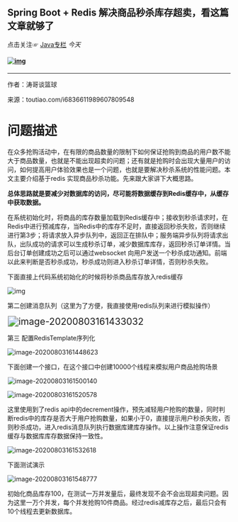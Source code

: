 ## Spring Boot + Redis 解决商品秒杀库存超卖，看这篇文章就够了

点击关注☞ [Java专栏](javascript:void(0);) *今天*

#### [![img](https://mmbiz.qpic.cn/sz_mmbiz_png/6D5fS3V8mLz0nKibbKwVprgOF5szzVjcUzIQAHGY3D0Yz40xwuiaSprN3bKbpTYFbjgvKtrKkTODW9anXLZibo5Pw/640?wx_fmt=png&tp=webp&wxfrom=5&wx_lazy=1&wx_co=1)](http://mp.weixin.qq.com/s?__biz=MzU1ODMxODE3OQ==&mid=2247483684&idx=1&sn=18d1c3a814f8d2335d6aa3f4d5ffa647&chksm=fc291628cb5e9f3e496611859f2a1df301688f45d981f72ffa295631609f7536f17452e68828&scene=21#wechat_redirect)

------

作者：涛哥谈篮球

来源：toutiao.com/i6836611989607809548

# 问题描述

在众多抢购活动中，在有限的商品数量的限制下如何保证抢购到商品的用户数不能大于商品数量，也就是不能出现超卖的问题；还有就是抢购时会出现大量用户的访问，如何提高用户体验效果也是一个问题，也就是要解决秒杀系统的性能问题。本文主要介绍基于redis 实现商品秒杀功能。先来跟大家讲下大概思路。

**总体思路就是要减少对数据库的访问，尽可能将数据缓存到Redis缓存中，从缓存中获取数据。**

在系统初始化时，将商品的库存数量加载到Redis缓存中；接收到秒杀请求时，在Redis中进行预减库存，当Redis中的库存不足时，直接返回秒杀失败，否则继续进行第3步；将请求放入异步队列中，返回正在排队中；服务端异步队列将请求出队，出队成功的请求可以生成秒杀订单，减少数据库库存，返回秒杀订单详情。当后台订单创建成功之后可以通过websocket 向用户发送一个秒杀成功通知。前端以此来判断是否秒杀成功，秒杀成功则进入秒杀订单详情，否则秒杀失败。

下面直接上代码系统初始化的时候将秒杀商品库存放入redis缓存

![img](https://mmbiz.qpic.cn/mmbiz_png/eukZ9J6BEiadicDxv7Xt32pBP1WLwUyIsyF4bEe5btLibRZiaHMAMTEMUR4cH88FeFDSIsNskeicH39xJgwBmUB7qfw/640?wx_fmt=png&tp=webp&wxfrom=5&wx_lazy=1&wx_co=1)

第二创建消息队列（这里为了方便，我直接使用redis队列来进行模拟操作）

![img](data:image/gif;base64,iVBORw0KGgoAAAANSUhEUgAAAAEAAAABCAYAAAAfFcSJAAAADUlEQVQImWNgYGBgAAAABQABh6FO1AAAAABJRU5ErkJggg==)<img src="C:\Users\jiangll01\AppData\Roaming\Typora\typora-user-images\image-20200803161433032.png" alt="image-20200803161433032" style="zoom:150%;" />

第三 配置RedisTemplate序列化

![image-20200803161448623](C:\Users\jiangll01\AppData\Roaming\Typora\typora-user-images\image-20200803161448623.png)

下面创建一个接口，在这个接口中创建10000个线程来模拟用户商品抢购场景

![img](data:image/gif;base64,iVBORw0KGgoAAAANSUhEUgAAAAEAAAABCAYAAAAfFcSJAAAADUlEQVQImWNgYGBgAAAABQABh6FO1AAAAABJRU5ErkJggg==)![image-20200803161500140](C:\Users\jiangll01\AppData\Roaming\Typora\typora-user-images\image-20200803161500140.png)

![image-20200803161520578](C:\Users\jiangll01\AppData\Roaming\Typora\typora-user-images\image-20200803161520578.png)

这里使用到了redis api中的decrement操作，预先减轻用户抢购的数量，同时判断redis中的库存是否大于用户抢购数量，如果小于0，直接提示用户秒杀失败，否则秒杀成功，进入redis消息队列执行数据库建库存操作。以上操作注意保证redis缓存与数据库库存数据保持一致性。

![image-20200803161532618](C:\Users\jiangll01\AppData\Roaming\Typora\typora-user-images\image-20200803161532618.png)

下面测试演示

![image-20200803161548777](C:\Users\jiangll01\AppData\Roaming\Typora\typora-user-images\image-20200803161548777.png)

初始化商品库存100，在测试一万并发量后，最终发现不会不会出现超卖问题。因为这里一万个并发，每个并发抢购10件商品。经过redis减库存之后，最后只会有10个线程去更新数据库。
